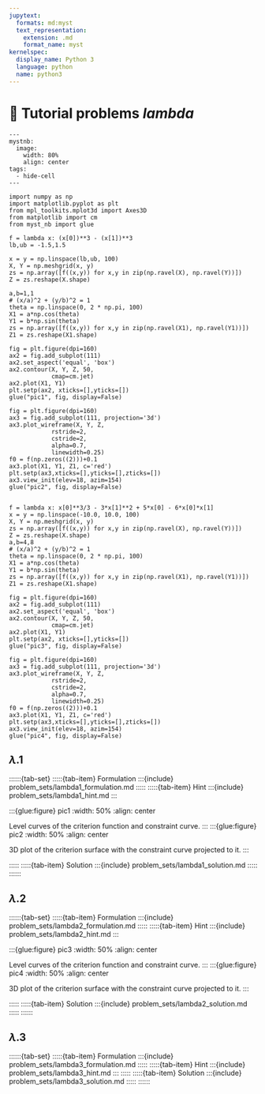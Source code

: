 ```yaml
---
jupytext:
  formats: md:myst
  text_representation:
    extension: .md
    format_name: myst
kernelspec:
  display_name: Python 3
  language: python
  name: python3
---
```


# 🔬 Tutorial problems *lambda*

```{code-cell} python3
---
mystnb:
  image:
    width: 80%
    align: center
tags:
  - hide-cell
---

import numpy as np
import matplotlib.pyplot as plt
from mpl_toolkits.mplot3d import Axes3D
from matplotlib import cm
from myst_nb import glue

f = lambda x: (x[0])**3 - (x[1])**3
lb,ub = -1.5,1.5

x = y = np.linspace(lb,ub, 100)
X, Y = np.meshgrid(x, y)
zs = np.array([f((x,y)) for x,y in zip(np.ravel(X), np.ravel(Y))])
Z = zs.reshape(X.shape)

a,b=1,1
# (x/a)^2 + (y/b)^2 = 1
theta = np.linspace(0, 2 * np.pi, 100)
X1 = a*np.cos(theta)
Y1 = b*np.sin(theta)
zs = np.array([f((x,y)) for x,y in zip(np.ravel(X1), np.ravel(Y1))])
Z1 = zs.reshape(X1.shape)

fig = plt.figure(dpi=160)
ax2 = fig.add_subplot(111)
ax2.set_aspect('equal', 'box')
ax2.contour(X, Y, Z, 50,
            cmap=cm.jet)
ax2.plot(X1, Y1)
plt.setp(ax2, xticks=[],yticks=[])
glue("pic1", fig, display=False)

fig = plt.figure(dpi=160)
ax3 = fig.add_subplot(111, projection='3d')
ax3.plot_wireframe(X, Y, Z,
            rstride=2,
            cstride=2,
            alpha=0.7,
            linewidth=0.25)
f0 = f(np.zeros((2)))+0.1
ax3.plot(X1, Y1, Z1, c='red')
plt.setp(ax3,xticks=[],yticks=[],zticks=[])
ax3.view_init(elev=18, azim=154)
glue("pic2", fig, display=False)


f = lambda x: x[0]**3/3 - 3*x[1]**2 + 5*x[0] - 6*x[0]*x[1]
x = y = np.linspace(-10.0, 10.0, 100)
X, Y = np.meshgrid(x, y)
zs = np.array([f((x,y)) for x,y in zip(np.ravel(X), np.ravel(Y))])
Z = zs.reshape(X.shape)
a,b=4,8
# (x/a)^2 + (y/b)^2 = 1
theta = np.linspace(0, 2 * np.pi, 100)
X1 = a*np.cos(theta)
Y1 = b*np.sin(theta)
zs = np.array([f((x,y)) for x,y in zip(np.ravel(X1), np.ravel(Y1))])
Z1 = zs.reshape(X1.shape)

fig = plt.figure(dpi=160)
ax2 = fig.add_subplot(111)
ax2.set_aspect('equal', 'box')
ax2.contour(X, Y, Z, 50,
            cmap=cm.jet)
ax2.plot(X1, Y1)
plt.setp(ax2, xticks=[],yticks=[])
glue("pic3", fig, display=False)

fig = plt.figure(dpi=160)
ax3 = fig.add_subplot(111, projection='3d')
ax3.plot_wireframe(X, Y, Z, 
            rstride=2, 
            cstride=2,
            alpha=0.7,
            linewidth=0.25)
f0 = f(np.zeros((2)))+0.1
ax3.plot(X1, Y1, Z1, c='red')
plt.setp(ax3,xticks=[],yticks=[],zticks=[])
ax3.view_init(elev=18, azim=154)
glue("pic4", fig, display=False)

```

## $\lambda$.1

::::::{tab-set}
:::::{tab-item} Formulation
:::{include} problem_sets/lambda1_formulation.md
:::::
:::::{tab-item} Hint
:::{include} problem_sets/lambda1_hint.md
:::

:::{glue:figure} pic1
:width: 50%
:align: center

Level curves of the criterion function and constraint curve.
:::
:::{glue:figure} pic2
:width: 50%
:align: center

3D plot of the criterion surface with the constraint curve projected to it.
:::

:::::
:::::{tab-item} Solution
:::{include} problem_sets/lambda1_solution.md
:::::
::::::


## $\lambda$.2

::::::{tab-set}
:::::{tab-item} Formulation
:::{include} problem_sets/lambda2_formulation.md
:::::
:::::{tab-item} Hint
:::{include} problem_sets/lambda2_hint.md
:::

:::{glue:figure} pic3
:width: 50%
:align: center

Level curves of the criterion function and constraint curve.
:::
:::{glue:figure} pic4
:width: 50%
:align: center

3D plot of the criterion surface with the constraint curve projected to it.
:::

:::::
:::::{tab-item} Solution
:::{include} problem_sets/lambda2_solution.md
:::::
::::::


## $\lambda$.3

::::::{tab-set}
:::::{tab-item} Formulation
:::{include} problem_sets/lambda3_formulation.md
:::::
:::::{tab-item} Hint
:::{include} problem_sets/lambda3_hint.md
:::
:::::
:::::{tab-item} Solution
:::{include} problem_sets/lambda3_solution.md
:::::
::::::

